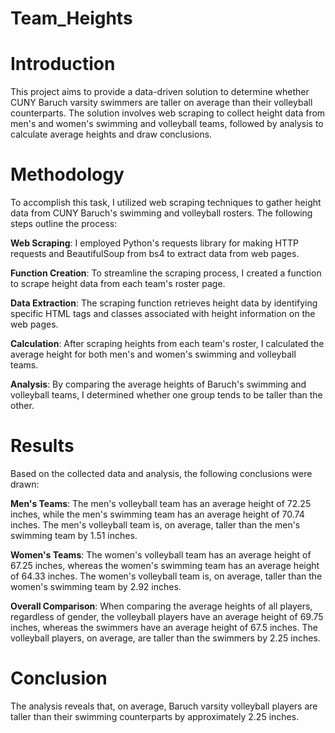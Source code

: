 # Team_Heights
# Introduction
This project aims to provide a data-driven solution to determine whether CUNY Baruch varsity swimmers are taller on average than their volleyball counterparts. The solution involves web scraping to collect height data from men's and women's swimming and volleyball teams, followed by analysis to calculate average heights and draw conclusions.

# Methodology
To accomplish this task, I utilized web scraping techniques to gather height data from CUNY Baruch's swimming and volleyball rosters. The following steps outline the process:

**Web Scraping**: I employed Python's requests library for making HTTP requests and BeautifulSoup from bs4 to extract data from web pages.

**Function Creation**: To streamline the scraping process, I created a function to scrape height data from each team's roster page. 

**Data Extraction**: The scraping function retrieves height data by identifying specific HTML tags and classes associated with height information on the web pages.

**Calculation**: After scraping heights from each team's roster, I calculated the average height for both men's and women's swimming and volleyball teams.

**Analysis**: By comparing the average heights of Baruch's swimming and volleyball teams, I determined whether one group tends to be taller than the other.

# Results
Based on the collected data and analysis, the following conclusions were drawn:

**Men's Teams**: The men's volleyball team has an average height of 72.25 inches, while the men's swimming team has an average height of 70.74 inches. The men's volleyball team is, on average, taller than the men's swimming team by 1.51 inches.

**Women's Teams**: The women's volleyball team has an average height of 67.25 inches, whereas the women's swimming team has an average height of 64.33 inches. The women's volleyball team is, on average, taller than the women's swimming team by 2.92 inches.

**Overall Comparison**: When comparing the average heights of all players, regardless of gender, the volleyball players have an average height of 69.75 inches, whereas the swimmers have an average height of 67.5 inches. The volleyball players, on average, are taller than the swimmers by 2.25 inches.
# Conclusion
The analysis reveals that, on average, Baruch varsity volleyball players are taller than their swimming counterparts by approximately 2.25 inches. 
